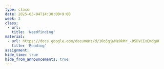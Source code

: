 ```yaml
---
type: class
date: 2025-03-04T14:30:00+9:00
week: 2
class:
 - url: 
   title: 'Needfinding'
material:
 - url: https://docs.google.com/document/d/1Oo5gjwMz8kMr_-0SDVCIxEmdgHKgJvBMgrc-1vwhPgU/edit?usp=sharing
   title: 'Reading'
assignment:
hide_time: true
hide_from_announcements: true
---
```


